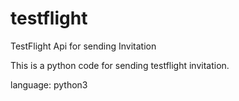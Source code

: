 # testflight
TestFlight Api for sending Invitation

This is a python code for sending testflight invitation.

language: python3
